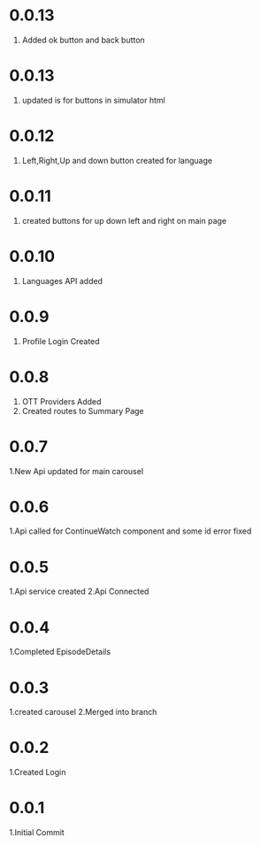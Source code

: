 # 0.0.13

1. Added ok button and back button

# 0.0.13

1. updated is for buttons in simulator html

# 0.0.12

1. Left,Right,Up and down button created for language

# 0.0.11

1. created buttons for up down left and right on main page

# 0.0.10

1. Languages API added

# 0.0.9

1. Profile Login Created

# 0.0.8

1. OTT Providers Added
2. Created routes to Summary Page

# 0.0.7

1.New Api updated for main carousel


# 0.0.6

1.Api called for ContinueWatch  component and some id error fixed

# 0.0.5

1.Api service created
2.Api Connected

# 0.0.4

1.Completed EpisodeDetails

# 0.0.3

1.created carousel
2.Merged into branch

# 0.0.2

1.Created Login


# 0.0.1

1.Initial Commit